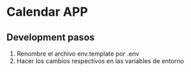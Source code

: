 
# Calendar APP

## Development pasos

1. Renombre el archivo env.template por .env
2. Hacer los cambios respectivos en las variables de entorno
